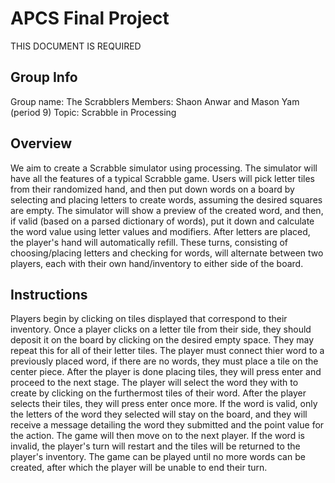# APCS Final Project
THIS DOCUMENT IS REQUIRED
## Group Info
Group name: The Scrabblers
Members: Shaon Anwar and Mason Yam (period 9)
Topic: Scrabble in Processing
## Overview
We aim to create a Scrabble simulator using processing. The simulator will have all the features of a typical Scrabble game. Users will pick letter tiles from their randomized hand, and then put down words on a board by selecting and placing letters to create words, assuming the desired squares are empty. The simulator will show a preview of the created word, and then, if valid (based on a parsed dictionary of words), put it down and calculate the word value using letter values and modifiers. After letters are placed, the player's hand will automatically refill. These turns, consisting of choosing/placing letters and checking for words, will alternate between two players, each with their own hand/inventory to either side of the board.
## Instructions
Players begin by clicking on tiles displayed that correspond to their inventory. Once a player clicks on a letter tile from their side, they should deposit it on the board by clicking on the desired empty space. They may repeat this for all of their letter tiles. The player must connect thier word to a previously placed word, if there are no words, they must place a tile on the center piece. After the player is done placing tiles, they will press enter and proceed to the next stage. The player will select the word they with to create by clicking on the furthermost tiles of their word. After the player selects their tiles, they will press enter once more. If the word is valid, only the letters of the word they selected will stay on the board, and they will receive a message detailing the word they submitted and the point value for the action. The game will then move on to the next player. If the word is invalid, the player's turn will restart and the tiles will be returned to the player's inventory. The game can be played until no more words can be created, after which the player will be unable to end their turn.
